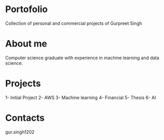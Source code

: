 # Portofolio
Collection of personal and commercial projects of Gurpreet Singh

# About me

Computer science graduate with experience in machine learning and data science. 

# Projects

1- Initial Project
2- AWS
3- Machine learning
4- Financial 
5- Thesis
6- AI

# Contacts 

gur.singh1202
